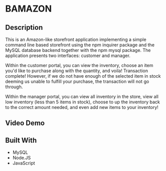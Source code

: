 # BAMAZON

## Description 
This is an Amazon-like storefront application implementing a simple command line based storefront using the npm inquirer package and the MySQL database backend together with the npm mysql package. The application presents two interfaces: customer and manager.

Within the customer portal, you can view the inventory, choose an item you'd like to purchase along with the quantity, and voila! Transaction complete! However, if we do not have enough of the selected item in stock deeming us unable to fulfill your purchase, the transaction will not go through.

Within the manager portal, you can view all inventory in the store, view all low inventory (less than 5 items in stock), choose to up the inventory back to the correct amount needed, and even add new items to your inventory!

## Video Demo

## Built With

* MySQL
* Node.JS
* JavaScript
